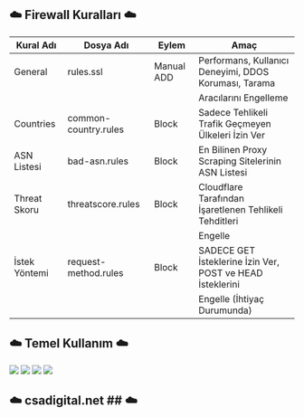 ## ☁️ Firewall Kuralları ☁️

| Kural Adı    | Dosya Adı                  | Eylem       | Amaç                                                     |
| ------------ | -------------------------- | ----------- | -------------------------------------------------------- |
| General      | rules.ssl                  | Manual ADD  | Performans, Kullanıcı Deneyimi, DDOS Koruması, Tarama    |
|              |                            |             | Aracılarını Engelleme                                    |
| Countries    | common-country.rules       | Block       | Sadece Tehlikeli Trafik Geçmeyen Ülkeleri İzin Ver       |
| ASN Listesi  | bad-asn.rules              | Block       | En Bilinen Proxy Scraping Sitelerinin ASN Listesi        |
| Threat Skoru | threatscore.rules          | Block       | Cloudflare Tarafından İşaretlenen Tehlikeli Tehditleri    |
|              |                            |             | Engelle                                                  |
| İstek Yöntemi | request-method.rules       | Block       | SADECE GET İsteklerine İzin Ver, POST ve HEAD İsteklerini |
|              |                            |             | Engelle (İhtiyaç Durumunda)                               |

## ☁️ Temel Kullanım ☁️

![](https://media.discordapp.net/attachments/819747919581675530/829677841292460042/unknown.png) 
![](https://media.discordapp.net/attachments/819747919581675530/829678093706592276/unknown.png) 
![](https://media.discordapp.net/attachments/819747919581675530/829678478278000650/unknown.png) 
![](https://media.discordapp.net/attachments/819747919581675530/829678903131897906/unknown.png) 

## ☁️ csadigital.net ## ☁️
